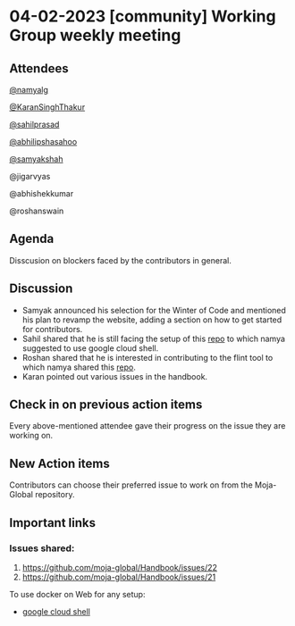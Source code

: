 # 04-02-2023 [community] Working Group weekly meeting 
## Attendees
[@namyalg](https://github.com/Namyalg)

[@KaranSinghThakur](https://github.com/thisiskaransgit)

[@sahilprasad](https://github.com/sailorworks)

[@abhilipshasahoo](https://github.com/abhilipsasahoo03)

[@samyakshah](https://github.com/samyakshah3008)

@jigarvyas

@abhishekkumar

@roshanswain

## Agenda

Disscusion on blockers faced by the contributors in general.

## Discussion

- Samyak announced his selection for the Winter of Code and mentioned his plan to revamp the website, adding a section on how to get started for contributors.
- Sahil shared that he is still facing the setup of this [repo](https://github.com/moja-global/GCBM.Belize) to which namya suggested to use google cloud shell.
- Roshan shared that he is interested in contributing to the flint tool to which namya shared this [repo](https://github.com/moja-global/moja.canada).
- Karan pointed out various issues in the handbook.

## Check in on previous action items
Every above-mentioned attendee gave their progress on the issue they are working on.

## New Action items

Contributors can choose their preferred issue to work on from the Moja-Global repository.

## Important links
### Issues shared:
1. https://github.com/moja-global/Handbook/issues/22
2. https://github.com/moja-global/Handbook/issues/21

To use docker on Web for any setup:

- [google cloud shell](https://shell.cloud.google.com/?pli=1&show=ide%2Cterminal)